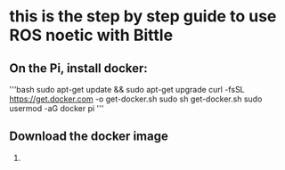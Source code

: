 # this is the step by step guide to use ROS noetic with Bittle
## On the Pi, install docker: 
'''bash
sudo apt-get update && sudo apt-get upgrade
curl -fsSL https://get.docker.com -o get-docker.sh
sudo sh get-docker.sh
sudo usermod -aG docker pi
'''
## Download the docker image
1. 
